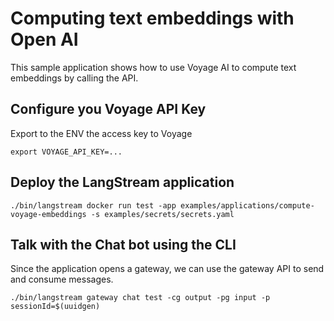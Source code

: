 # Computing text embeddings with Open AI

This sample application shows how to use Voyage AI to compute text embeddings by calling the API.

## Configure you Voyage API Key

Export to the ENV the access key to Voyage

```
export VOYAGE_API_KEY=...
```

## Deploy the LangStream application

```
./bin/langstream docker run test -app examples/applications/compute-voyage-embeddings -s examples/secrets/secrets.yaml
```

## Talk with the Chat bot using the CLI
Since the application opens a gateway, we can use the gateway API to send and consume messages.

```
./bin/langstream gateway chat test -cg output -pg input -p sessionId=$(uuidgen)
```


